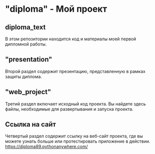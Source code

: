# "diploma" - Мой проект

## diploma_text
В этом репозитории находится код и материалы моей первой дипломной работы.

## "presentation"
Второй раздел содержит презентацию, представленную в рамках защиты диплома.

## "web_project"
Третий раздел включает исходный код проекта. Вы найдете здесь файлы, необходимые для развертывания и запуска проекта.

## Ссылка на сайт
Четвертый раздел содержит ссылку на веб-сайт проекта, где вы можете узнать больше или протестировать приложение в действии.
https://diploma89.pythonanywhere.com/
